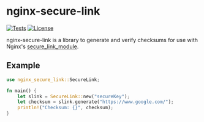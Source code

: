 # nginx-secure-link

[![Tests](https://github.com/colekowalski/nginx-secure-link/actions/workflows/test.yaml/badge.svg)](https://github.com/colekowalski/nginx-secure-link/actions/workflows/test.yaml)
[![License](https://img.shields.io/github/license/colekowalski/nginx-secure-link)](https://github.com/colekowalski/nginx-secure-link/blob/master/LICENSE)

nginx-secure-link is a library to generate and verify checksums for use with Nginx's
[secure_link_module](https://nginx.org/en/docs/http/ngx_http_secure_link_module.html).

## Example
```rust
use nginx_secure_link::SecureLink;

fn main() {
    let slink = SecureLink::new("secureKey");
    let checksum = slink.generate("https://www.google.com/");
    println!("Checksum: {}", checksum);
}
```
